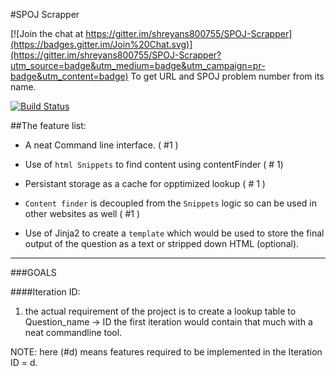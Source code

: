 #SPOJ Scrapper

[![Join the chat at https://gitter.im/shreyans800755/SPOJ-Scrapper](https://badges.gitter.im/Join%20Chat.svg)](https://gitter.im/shreyans800755/SPOJ-Scrapper?utm_source=badge&utm_medium=badge&utm_campaign=pr-badge&utm_content=badge)
To get URL and SPOJ problem number from its name.

[![Build Status](https://travis-ci.org/girishramnani/SPOJ-Scrapper.svg?branch=master)](https://travis-ci.org/girishramnani/SPOJ-Scrapper)

##The feature list:

+ A neat Command line interface. ( #1 )

+ Use of `html Snippets` to find content using contentFinder ( # 1)

+ Persistant storage as a cache for opptimized lookup ( # 1 )

+ `Content finder` is decoupled from the `Snippets` logic so can be used in other websites as well ( #1 )

+ Use of Jinja2 to create a `template` which would be used to store the final output of the question as a text or stripped down HTML (optional).









<hr>

###GOALS

####Iteration ID:

1) the actual requirement of the project is to create a lookup table to Question_name -> ID the first iteration would contain that much with a neat commandline tool.

NOTE: here (#d) means features required to be implemented in the Iteration ID = d.

